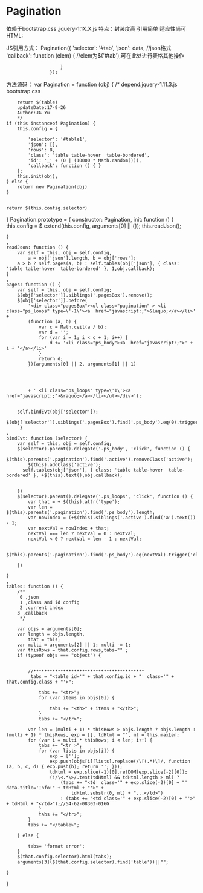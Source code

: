 # Pagination
依赖于bootstrap.css ,jquery-1.1X.X.js 
特点：封装度高 引用简单 适应性尚可
HTML:
 <div class='container'>
   <div id="tab"></div>
   </div>
JS引用方式：
Pagination({
   'selector': '#tab',
   'json': data, //json格式                       
   'callback': function (elem) {                         
                //elem为$('#tab'),可在此处进行表格其他操作

                        }
                    });
                    
方法源码：
var Pagination = function (obj) {
     /*
        depend:jquery-1.11.3.js  bootstrap.css

        return $(table)
        updateDate:17-9-26
        Author:JG Yu
        */
    if (this instanceof Pagination) {
        this.config = {

            'selector': '#table1',
            'json': [],
            'rows': 8,
            'class': 'table table-hover  table-bordered',
            'id': '_' + (0 | (10000 * Math.random())),
            'callback': function () { }
        };
        this.init(obj);
    } else {
        return new Pagination(obj)
    }


    return $(this.config.selector)
}
Pagination.prototype = {
    constructor: Pagination,
    init: function () {
        this.config = $.extend(this.config, arguments[0] || {});
        this.readJson();

    }
    ,
    readJson: function () {
        var self = this, obj = self.config,
            a = obj['json'].length, b = obj['rows'];
        a > b ? self.pages(a, b) : self.tables(obj['json'], { class: 'table table-hover  table-bordered' }, 1,obj.callback);
    }
    ,
    pages: function () {
        var self = this, obj = self.config;
        $(obj['selector']).siblings('.pagesBox').remove();
        $(obj['selector']).before(
            '<div class="pagesBox"><ul class="pagination" > <li class="ps_loops" type=\'-1\'><a  href="javascript:;">&laquo;</a></li>' +
            (function (a, b) {
                var c = Math.ceil(a / b);
                var d = '';
                for (var i = 1; i < c + 1; i++) {
                    d += '<li class="ps_body"><a  href="javascript:;">' + i + '</a></li>'
                }
                return d;
            })(arguments[0] || 2, arguments[1] || 1)




            + ' <li class="ps_loops" type=\'1\'><a href="javascript:;">&raquo;</a></li></ul></div>');


        self.bindEvt(obj['selector']);
        $(obj['selector']).siblings('.pagesBox').find('.ps_body').eq(0).trigger('click');
         }
    ,
    bindEvt: function (selector) {
        var self = this, obj = self.config;
        $(selector).parent().delegate('.ps_body', 'click', function () {
            $(this).parents('.pagination').find('.active').removeClass('active');
            $(this).addClass('active');
          self.tables(obj['json'], { class: 'table table-hover  table-bordered' }, +$(this).text(),obj.callback);


        })
        $(selector).parent().delegate('.ps_loops', 'click', function () {
            var that = + $(this).attr('type');
            var len = $(this).parents('.pagination').find('.ps_body').length;
            var nowIndex = (+$(this).siblings('.active').find('a').text()) - 1;
            var nextVal = nowIndex + that;
            nextVal === len ? nextVal = 0 : nextVal;
            nextVal < 0 ? nextVal = len - 1 : nextVal;

            $(this).parents('.pagination').find('.ps_body').eq(nextVal).trigger('click');

        })

    }
    ,
    tables: function () {
        /**
         0 ,json
         1 ,class and id config
         2 ,current index
        3 ,callback
         */

        var objs = arguments[0];
        var length = objs.length,
            that = this;
        var multi = arguments[2] || 1; multi -= 1;
        var thisRows = that.config.rows,tabs="" ;
        if (typeof objs === "object") {


            //*****************************************
             tabs = "<table id='" + that.config.id + "' class='" + that.config.class + "'>";

                tabs += "<tr>";
                for (var items in objs[0]) {

                    tabs += "<th>" + items + "</th>";
                }
                tabs += "</tr>";

            var len = (multi + 1) * thisRows > objs.length ? objs.length : (multi + 1) * thisRows, exp = [], tdHtml = "", ml = this.maxLen;
            for (var i = multi * thisRows; i < len; i++) {
                tabs += "<tr >";
                for (var lists in objs[i]) {
                    exp = [''];
                    exp.push(objs[i][lists].replace(/\[(.*)\]/, function (a, b, c, d) { exp.push(b); return ''; }));
                    tdHtml = exp.slice(-1)[0].retDOM(exp.slice(-2)[0]);
                    (!/\<.*\>/.test(tdHtml) && tdHtml.length > ml) ?
                        (tabs += "<td  class='" + exp.slice(-2)[0] + "' data-title='Info:" + tdHtml + "'>" +
                            tdHtml.substr(0, ml) + "...</td>")
                        : (tabs += "<td class='" + exp.slice(-2)[0] + "'>" + tdHtml + "</td>");//54-62-08303-016G
                }
                tabs += "</tr>";
            }
            tabs += "</table>";

        } else {

            tabs= 'format error';
        }
        $(that.config.selector).html(tabs);
        arguments[3]($(that.config.selector).find('table'))||"";

    }

}
